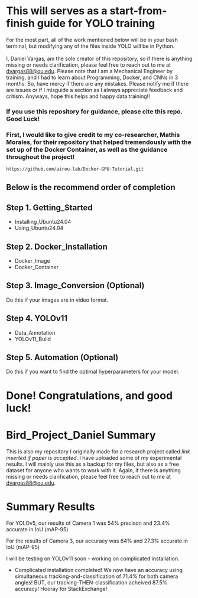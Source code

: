 # This will serves as a start-from-finish guide for YOLO training
For the most part, all of the work mentioned below will be in your bash terminal, but modifying any of the files inside YOLO will be in Python. 
<br>
<br>
I, Daniel Vargas, am the sole creator of this repository, so if there is anything missing or needs clarification, please feel free to reach out to me at dvargas88@ou.edu. Please note that I am a Mechanical Engineer by training, and I had to learn about Programming, Docker, and CNNs in 3 months. So, have mercy if there are any mistakes. Please notify me if there are issues or if I misguide a section as I always appreciate feedback and critism. Anyways, hope this helps and happy data training!!
<br>

### If you use this repository for guidance, please cite this repo. Good Luck!

### First, I would like to give credit to my co-researcher, Mathis Morales, for their repository that helped tremendously with the set up of the Docker Container, as well as the guidance throughout the project!
```bash
https://github.com/airou-lab/Docker-GPU-Tutorial.git
```
## Below is the recommend order of completion

## Step 1. Getting_Started
- Installing_Ubuntu24.04
- Using_Ubuntu24.04

## Step 2. Docker_Installation
- Docker_Image
- Docker_Container

## Step 3. Image_Conversion (Optional)
Do this if your images are in video format.

## Step 4. YOLOv11
- Data_Annotation
- YOLOv11_Build

## Step 5. Automation (Optional)
Do this if you want to find the optimal hyperparameters for your model.

# Done! Congratulations, and good luck!


# Bird_Project_Daniel Summary
This is also my repository I originally made for a research project called *link inserted if paper is accepted*. I have uploaded some of my experimental results. I will mainly use this as a backup for my files, but also as a free dataset for anyone who wants to work with it. Again, if there is anything missing or needs clarification, please feel free to reach out to me at dvargas88@ou.edu.


# Summary Results
For YOLOv5, our results of Camera 1 was 54% precison and 23.4% accurate in IoU (mAP-95)

For the results of Camera 3, our accuracy was 64% and 27.3% accurate in IoU (mAP-95)

I will be testing on YOLOv11 soon - working on complicated installation. 

- Complicated installation completed! We now have an accuracy using simultaneous tracking-and-classification of 71.4% for both camera angles! BUT, our tracking-THEN-classification acheived 87.5% accuracy! Hooray for StackExchange!
